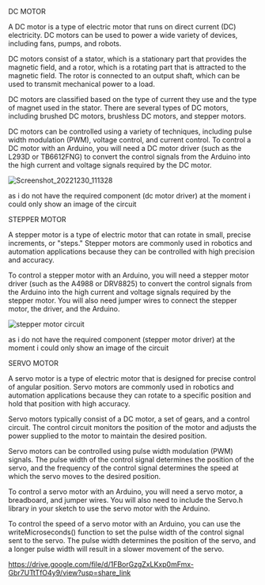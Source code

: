 DC MOTOR

A DC motor is a type of electric motor that runs on direct current (DC) electricity. DC motors can be used to power a wide variety of devices, including fans, pumps, and robots.

DC motors consist of a stator, which is a stationary part that provides the magnetic field, and a rotor, which is a rotating part that is attracted to the magnetic field. The rotor is connected to an output shaft, which can be used to transmit mechanical power to a load.

DC motors are classified based on the type of current they use and the type of magnet used in the stator. There are several types of DC motors, including brushed DC motors, brushless DC motors, and stepper motors.

DC motors can be controlled using a variety of techniques, including pulse width modulation (PWM), voltage control, and current control. To control a DC motor with an Arduino, you will need a DC motor driver (such as the L293D or TB6612FNG) to convert the control signals from the Arduino into the high current and voltage signals required by the DC motor.

![Screenshot_20221230_111328](https://user-images.githubusercontent.com/84280005/210085277-8a70e599-b36e-49b4-b1e6-69c6ebf11402.png)

as i do not have the required component (dc motor driver) at the moment i could only show an image of the circuit

STEPPER MOTOR

A stepper motor is a type of electric motor that can rotate in small, precise increments, or "steps." Stepper motors are commonly used in robotics and automation applications because they can be controlled with high precision and accuracy.

To control a stepper motor with an Arduino, you will need a stepper motor driver (such as the A4988 or DRV8825) to convert the control signals from the Arduino into the high current and voltage signals required by the stepper motor. You will also need jumper wires to connect the stepper motor, the driver, and the Arduino.

![stepper motor circuit](https://user-images.githubusercontent.com/84280005/210080993-0b924209-2eb5-4094-a6d6-db681a32bb3b.png)

as i do not have the required component (stepper motor driver) at the moment i could only show an image of the circuit

SERVO MOTOR

A servo motor is a type of electric motor that is designed for precise control of angular position. Servo motors are commonly used in robotics and automation applications because they can rotate to a specific position and hold that position with high accuracy.

Servo motors typically consist of a DC motor, a set of gears, and a control circuit. The control circuit monitors the position of the motor and adjusts the power supplied to the motor to maintain the desired position.

Servo motors can be controlled using pulse width modulation (PWM) signals. The pulse width of the control signal determines the position of the servo, and the frequency of the control signal determines the speed at which the servo moves to the desired position.

To control a servo motor with an Arduino, you will need a servo motor, a breadboard, and jumper wires. You will also need to include the Servo.h library in your sketch to use the servo motor with the Arduino.

To control the speed of a servo motor with an Arduino, you can use the writeMicroseconds() function to set the pulse width of the control signal sent to the servo. The pulse width determines the position of the servo, and a longer pulse width will result in a slower movement of the servo.

https://drive.google.com/file/d/1FBorGzgZxLKxp0mFmx-Gbr7UTtTfO4y9/view?usp=share_link

